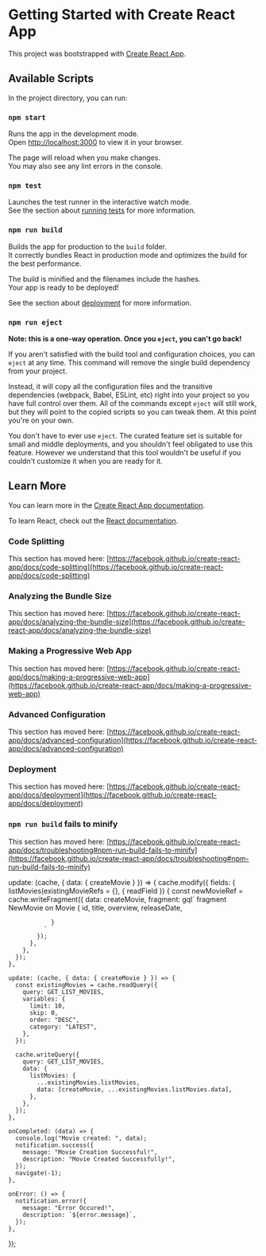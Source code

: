 # Getting Started with Create React App

This project was bootstrapped with [Create React App](https://github.com/facebook/create-react-app).

## Available Scripts

In the project directory, you can run:

### `npm start`

Runs the app in the development mode.\
Open [http://localhost:3000](http://localhost:3000) to view it in your browser.

The page will reload when you make changes.\
You may also see any lint errors in the console.

### `npm test`

Launches the test runner in the interactive watch mode.\
See the section about [running tests](https://facebook.github.io/create-react-app/docs/running-tests) for more information.

### `npm run build`

Builds the app for production to the `build` folder.\
It correctly bundles React in production mode and optimizes the build for the best performance.

The build is minified and the filenames include the hashes.\
Your app is ready to be deployed!

See the section about [deployment](https://facebook.github.io/create-react-app/docs/deployment) for more information.

### `npm run eject`

**Note: this is a one-way operation. Once you `eject`, you can't go back!**

If you aren't satisfied with the build tool and configuration choices, you can `eject` at any time. This command will remove the single build dependency from your project.

Instead, it will copy all the configuration files and the transitive dependencies (webpack, Babel, ESLint, etc) right into your project so you have full control over them. All of the commands except `eject` will still work, but they will point to the copied scripts so you can tweak them. At this point you're on your own.

You don't have to ever use `eject`. The curated feature set is suitable for small and middle deployments, and you shouldn't feel obligated to use this feature. However we understand that this tool wouldn't be useful if you couldn't customize it when you are ready for it.

## Learn More

You can learn more in the [Create React App documentation](https://facebook.github.io/create-react-app/docs/getting-started).

To learn React, check out the [React documentation](https://reactjs.org/).

### Code Splitting

This section has moved here: [https://facebook.github.io/create-react-app/docs/code-splitting](https://facebook.github.io/create-react-app/docs/code-splitting)

### Analyzing the Bundle Size

This section has moved here: [https://facebook.github.io/create-react-app/docs/analyzing-the-bundle-size](https://facebook.github.io/create-react-app/docs/analyzing-the-bundle-size)

### Making a Progressive Web App

This section has moved here: [https://facebook.github.io/create-react-app/docs/making-a-progressive-web-app](https://facebook.github.io/create-react-app/docs/making-a-progressive-web-app)

### Advanced Configuration

This section has moved here: [https://facebook.github.io/create-react-app/docs/advanced-configuration](https://facebook.github.io/create-react-app/docs/advanced-configuration)

### Deployment

This section has moved here: [https://facebook.github.io/create-react-app/docs/deployment](https://facebook.github.io/create-react-app/docs/deployment)

### `npm run build` fails to minify

This section has moved here: [https://facebook.github.io/create-react-app/docs/troubleshooting#npm-run-build-fails-to-minify](https://facebook.github.io/create-react-app/docs/troubleshooting#npm-run-build-fails-to-minify)


update: (cache, { data: { createMovie } }) => {
      cache.modify({
        fields: {
          listMovies(existingMovieRefs = {}, { readField }) {
            const newMovieRef = cache.writeFragment({
              data: createMovie,
              fragment: gql`
                fragment NewMovie on Movie {
                    id,
                    title,
                    overview,
                    releaseDate,
                    
                }
              `
            });
          },
        },
      });
    },

    update: (cache, { data: { createMovie } }) => {
      const existingMovies = cache.readQuery({
        query: GET_LIST_MOVIES,
        variables: {
          limit: 10,
          skip: 0,
          order: "DESC",
          category: "LATEST",
        },
      });

      cache.writeQuery({
        query: GET_LIST_MOVIES,
        data: {
          listMovies: {
            ...existingMovies.listMovies,
            data: [createMovie, ...existingMovies.listMovies.data],
          },
        },
      });
    },

    onCompleted: (data) => {
      console.log("Movie created: ", data);
      notification.success({
        message: "Movie Creation Successful!",
        description: "Movie Created Successfully!",
      });
      navigate(-1);
    },

    onError: () => {
      notification.error({
        message: "Error Occured!",
        description: `${error.message}`,
      });
    },
  });